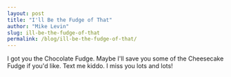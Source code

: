 ```yaml
---
layout: post
title: "I'll Be the Fudge of That"
author: "Mike Levin"
slug: ill-be-the-fudge-of-that
permalink: /blog/ill-be-the-fudge-of-that/
---
```


I got you the Chocolate Fudge. Maybe I'll save you some of the Cheesecake Fudge
if you'd like. Text me kiddo. I miss you lots and lots!

























